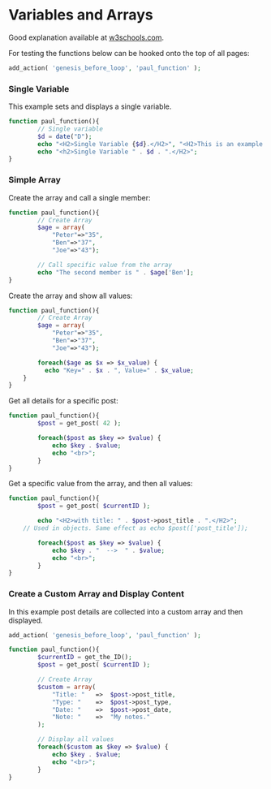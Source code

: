 # Variables and Arrays
Good explanation available at [w3schools.com](https://www.w3schools.com/php/php_arrays.asp).

For testing the functions below can be hooked onto the top of all pages:
``` php
add_action( 'genesis_before_loop', 'paul_function' );
```

### Single Variable
This example sets and displays a single variable.
``` php
function paul_function(){
		// Single variable
		$d = date("D");
		echo "<H2>Single Variable {$d}.</H2>", "<H2>This is an example for $d. </H2";
		echo "<h2>Single Variable " . $d . ".</H2>";
}
```
### Simple Array
Create the array and call a single member:
``` php
function paul_function(){
		// Create Array
		$age = array(
			"Peter"=>"35",
			"Ben"=>"37",
			"Joe"=>"43");

		// Call specific value from the array
		echo "The second member is " . $age['Ben'];
}
```

Create the array and show all values:
``` php
function paul_function(){
		// Create Array
		$age = array(
			"Peter"=>"35",
			"Ben"=>"37",
			"Joe"=>"43");

		foreach($age as $x => $x_value) {
		  echo "Key=" . $x . ", Value=" . $x_value;
    }
}
```
Get all details for a specific post:
``` php
function paul_function(){
		$post = get_post( 42 );

		foreach($post as $key => $value) {
			echo $key . $value;
			echo "<br>";
		}
}
```

Get a specific value from the array, and then all values:
``` php
function paul_function(){
		$post = get_post( $currentID );

		echo "<H2>with title: " . $post->post_title . ".</H2>";
    // Used in objects. Same effect as echo $post(['post_title']);

		foreach($post as $key => $value) {
			echo $key . "  -->  " . $value;
			echo "<br>";
		}
}
```

### Create a Custom Array and Display Content
In this example post details are collected into a custom array and then displayed.
``` php
add_action( 'genesis_before_loop', 'paul_function' );

function paul_function(){
		$currentID = get_the_ID();
		$post = get_post( $currentID );

		// Create Array
		$custom = array(
			"Title: "	=>	$post->post_title,
			"Type: "	=>	$post->post_type,
			"Date: "	=>	$post->post_date,
			"Note: "	=>	"My notes."
		);

		// Display all values
		foreach($custom as $key => $value) {
			echo $key . $value;
			echo "<br>";
		}
}
```

